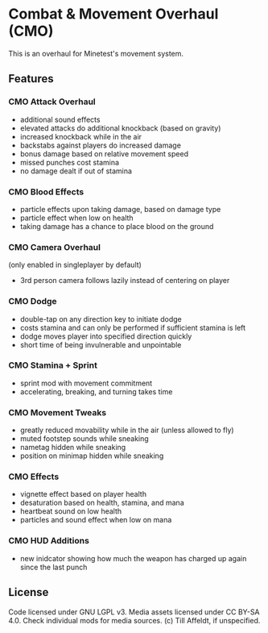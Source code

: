 # Combat & Movement Overhaul (CMO)
This is an overhaul for Minetest's movement system.

## Features

### CMO Attack Overhaul
- additional sound effects
- elevated attacks do additional knockback (based on gravity)
- increased knockback while in the air
- backstabs against players do increased damage
- bonus damage based on relative movement speed
- missed punches cost stamina
- no damage dealt if out of stamina

### CMO Blood Effects
- particle effects upon taking damage, based on damage type
- particle effect when low on health
- taking damage has a chance to place blood on the ground

### CMO Camera Overhaul
(only enabled in singleplayer by default)
- 3rd person camera follows lazily instead of centering on player

### CMO Dodge
- double-tap on any direction key to initiate dodge
- costs stamina and can only be performed if sufficient stamina is left
- dodge moves player into specified direction quickly
- short time of being invulnerable and unpointable

### CMO Stamina + Sprint
- sprint mod with movement commitment
- accelerating, breaking, and turning takes time

### CMO Movement Tweaks
- greatly reduced movability while in the air (unless allowed to fly)
- muted footstep sounds while sneaking
- nametag hidden while sneaking
- position on minimap hidden while sneaking

### CMO Effects
- vignette effect based on player health
- desaturation based on health, stamina, and mana
- heartbeat sound on low health
- particles and sound effect when low on mana

### CMO HUD Additions
- new inidcator showing how much the weapon has charged up again since the last punch

## License
Code licensed under GNU LGPL v3. Media assets licensed under CC BY-SA 4.0.
Check individual mods for media sources. (c) Till Affeldt, if unspecified.